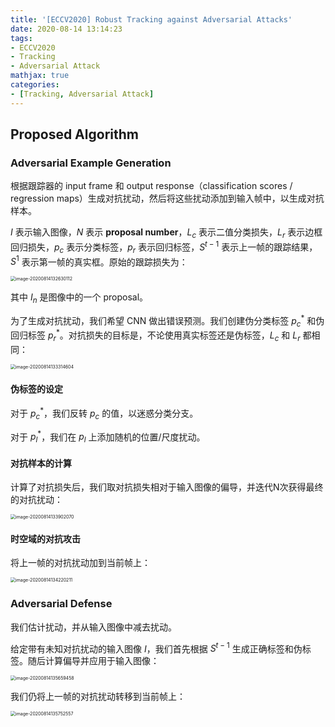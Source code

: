 ```yaml
---
title: '[ECCV2020] Robust Tracking against Adversarial Attacks'
date: 2020-08-14 13:14:23
tags:
- ECCV2020
- Tracking
- Adversarial Attack
mathjax: true
categories:
- [Tracking, Adversarial Attack]
---
```


## Proposed Algorithm

### Adversarial Example Generation

根据跟踪器的 input frame 和 output response（classification scores / regression maps）生成对抗扰动，然后将这些扰动添加到输入帧中，以生成对抗样本。

$I$ 表示输入图像，$N$ 表示 **proposal number**，$L_c$ 表示二值分类损失，$L_r$ 表示边框回归损失，$p_c$ 表示分类标签，$p_r$ 表示回归标签，$S^{t-1}$ 表示上一帧的跟踪结果，$S^1$ 表示第一帧的真实框。原始的跟踪损失为：

<img src="https://i.loli.net/2020/08/14/Lb5tyG3QVKXBgOn.png" alt="image-20200814132630112" style="zoom:50%;" />

其中 $I_n$ 是图像中的一个 proposal。

为了生成对抗扰动，我们希望 CNN 做出错误预测。我们创建伪分类标签 $p_c^*$ 和伪回归标签 $p_r^*$。对抗损失的目标是，不论使用真实标签还是伪标签，$L_c$ 和 $L_r$ 都相同：

<img src="https://i.loli.net/2020/08/14/uvYRcZ3j2KsQX8k.png" alt="image-20200814133314604" style="zoom:50%;" />

#### 伪标签的设定

对于 $p^*_c$，我们反转 $p_c$ 的值，以迷惑分类分支。

对于 $p^*_l$，我们在 $p_l$ 上添加随机的位置/尺度扰动。

#### 对抗样本的计算

计算了对抗损失后，我们取对抗损失相对于输入图像的偏导，并迭代N次获得最终的对抗扰动：

<img src="https://i.loli.net/2020/08/14/9uqF7RNBaislj5U.png" alt="image-20200814133902070" style="zoom:50%;" />

#### 时空域的对抗攻击

将上一帧的对抗扰动加到当前帧上：

<img src="https://i.loli.net/2020/08/14/RskJi9xf1dNw8rL.png" alt="image-20200814134220211" style="zoom:50%;" />

### Adversarial Defense

我们估计扰动，并从输入图像中减去扰动。

给定带有未知对抗扰动的输入图像 $I$，我们首先根据 $S^{t-1}$ 生成正确标签和伪标签。随后计算偏导并应用于输入图像：

<img src="https://i.loli.net/2020/08/14/KU5PqjtyhAzkaYi.png" alt="image-20200814135659458" style="zoom:50%;" />

我们仍将上一帧的对抗扰动转移到当前帧上：

<img src="https://i.loli.net/2020/08/14/E3SZnbdyoPaMgU9.png" alt="image-20200814135752557" style="zoom:50%;" />